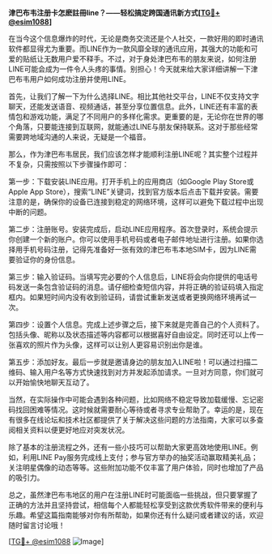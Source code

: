**津巴布韦注册卡怎麽註冊line？——轻松搞定跨国通讯新方式[[TG💪+ @esim1088](https://t.me/s/esim1088)]**

在当今这个信息爆炸的时代，无论是商务交流还是个人社交，一款好用的即时通讯软件都显得尤为重要。而LINE作为一款风靡全球的通讯应用，其强大的功能和可爱的贴纸让无数用户爱不释手。不过，对于身处津巴布韦的朋友来说，如何注册LINE可能会成为一件令人头疼的事情。别担心！今天就来给大家详细讲解一下津巴布韦用户如何成功注册并使用LINE。

首先，让我们了解一下为什么选择LINE。相比其他社交平台，LINE不仅支持文字聊天，还能发送语音、视频通话，甚至分享位置信息。此外，LINE还有丰富的表情包和游戏功能，满足了不同用户的多样化需求。更重要的是，无论你在世界的哪个角落，只要能连接到互联网，就能通过LINE与朋友保持联系。这对于那些经常需要跨地域沟通的人来说，无疑是一个福音。

那么，作为津巴布韦居民，我们应该怎样才能顺利注册LINE呢？其实整个过程并不复杂，只需按照以下步骤操作即可：

第一步：下载安装LINE应用。打开手机上的应用商店（如Google Play Store或Apple App Store），搜索“LINE”关键词，找到官方版本后点击下载并安装。需要注意的是，确保你的设备已连接到稳定的网络环境，这样可以避免下载过程中出现中断的问题。

第二步：注册账号。安装完成后，启动LINE应用程序。首次登录时，系统会提示你创建一个新的账户。你可以使用手机号码或者电子邮件地址进行注册。如果你选择用手机号码注册，记得先准备好一张有效的津巴布韦本地SIM卡，因为LINE需要验证你的身份信息。

第三步：输入验证码。当填写完必要的个人信息后，LINE将会向你提供的电话号码发送一条包含验证码的消息。请仔细检查短信内容，并将正确的验证码填入指定框内。如果短时间内没有收到验证码，请尝试重新发送或者更换网络环境再试一次。

第四步：设置个人信息。完成上述步骤之后，接下来就是完善自己的个人资料了。包括头像、昵称以及状态描述等内容都可以根据喜好自由设定。同时还可以上传一张喜欢的照片作为头像，这样可以让别人更容易识别出你是谁。

第五步：添加好友。最后一步就是邀请身边的朋友加入LINE啦！可以通过扫描二维码、输入用户名等方式快速找到对方并发起添加请求。一旦对方同意，你们就可以开始愉快地聊天互动了。

当然，在实际操作中可能会遇到各种问题，比如网络不稳定导致加载缓慢、忘记密码找回困难等情况。这时候就需要耐心等待或者寻求专业帮助了。幸运的是，现在有很多在线论坛和技术社区都提供了关于解决这些问题的方法指南，大家可以多查阅相关资料以便更好地应对突发状况。

除了基本的注册流程之外，还有一些小技巧可以帮助大家更高效地使用LINE。例如，利用LINE Pay服务完成线上支付；参与官方举办的抽奖活动赢取精美礼品；关注明星偶像的动态等等。这些附加功能不仅丰富了用户体验，同时也增加了产品的吸引力。

总之，虽然津巴布韦地区的用户在注册LINE时可能面临一些挑战，但只要掌握了正确的方法并且坚持尝试，相信每个人都能轻松享受到这款优秀软件带来的便利与乐趣。希望这篇指南能够对你有所帮助，如果你还有什么疑问或者建议的话，欢迎随时留言讨论哦！

[[TG💪+ @esim1088](https://t.me/s/esim1088) ![Image](https://i.postimg.cc/4NQfJmqS/Snipaste-2025-05-13-00-14-12.png)]